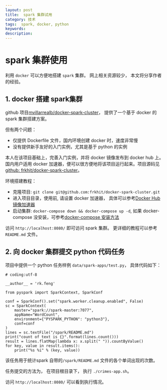 ```yaml
---
layout: post
title:  spark 集群试用
category: 技术
tags:  spark, docker, python
keywords: 
description: 
---
```


# spark 集群使用

利用 `docker` 可以方便地搭建 `spark` 集群。 网上相关资源较少， 本文将分享作者的经验。

## 1. docker 搭建 spark集群

github 项目[mvillarrealb/docker-spark-cluster](https://github.com/mvillarrealb/docker-spark-cluster)， 提供了一个基于 docker 的 spark 集群搭建方案。

但有两个问题：

- 仅提供 Dockerfile 文件，国内环境创建 docker 时，速度非常慢
- 没有提供新手友好的入门实例，尤其是基于 python 的实例

本人在该项目基础上，完善入门实例，并将 docker 镜像发布到 docker hub 上。国内用户适用 docker 加速器，便可以很方便地将该项目运行起来。项目源码见[github: frkhit/docker-spark-cluster](https://github.com/frkhit/docker-spark-cluster)。


环境搭建教程：

- 克隆项目: `git clone git@github.com:frkhit/docker-spark-cluster.git`
- 进入项目目录，使用前, 请设置 docker 加速器， 具体可以参考[Docker Hub 镜像加速器](https://juejin.im/post/5cd2cf01f265da0374189441)
- 启动集群: `docker-compose down && docker-compose up -d`, 如果 docker-compose 没安装，可参考[docker-compose 安装方法](https://blog.arkfeng.xyz/2019/10/14/docker_compose_install.html)

访问 `http://localhost:8080/` 即可访问 spark 集群。 更详细的教程可以参考 `README.md` 文件。


## 2. 向 docker 集群提交 python 代码任务

项目中提供一个 python 任务样例 `data/spark-apps/test.py`， 具体代码如下：

```
# coding:utf-8

__author__ = 'rk.feng'

from pyspark import SparkContext, SparkConf

conf = SparkConf().set("spark.worker.cleanup.enabled", False)
sc = SparkContext(
    master="spark://spark-master:7077",
    appName="WordCount",
    environment={"PYSPARK_PYTHON": "python3"},
    conf=conf
)
lines = sc.textFile("/spark/README.md")
print("count of text is {}".format(lines.count()))
result = lines.flatMap(lambda x: x.split(" ")).countByValue()
for key, value in result.items():
    print("%s %i" % (key, value))

```

该任务用于统计spark 自带的`/spark/README.md` 文件的各个单词出现的次数。

任务提交的方法为， 在项目根目录下， 执行 `./crimes-app.sh`。

访问 `http://localhost:8080/` 可以看到执行情况。
